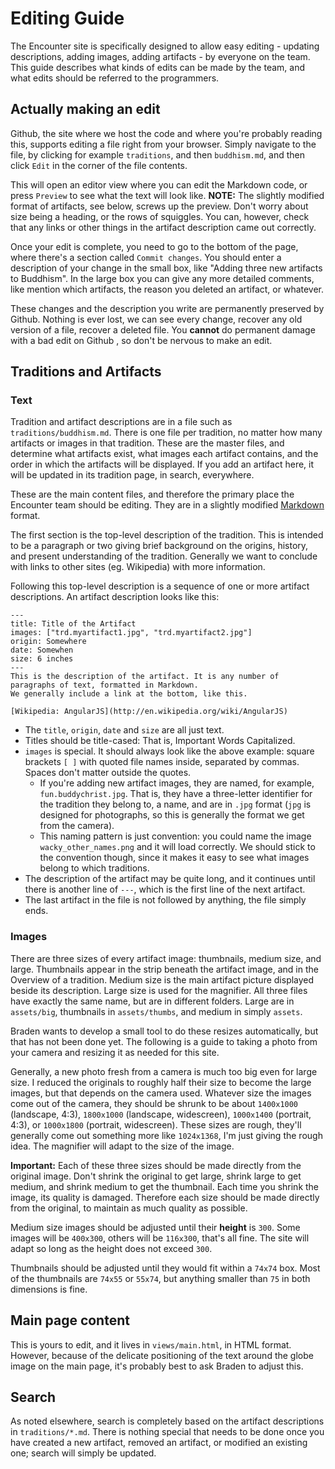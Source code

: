 # Editing Guide

The Encounter site is specifically designed to allow easy editing - updating descriptions, adding images, adding artifacts - by everyone on the team. This guide describes what kinds of edits can be made by the team, and what edits should be referred to the programmers.

## Actually making an edit

Github, the site where we host the code and where you're probably reading this, supports editing a file right from your browser. Simply navigate to the file, by clicking for example `traditions`, and then `buddhism.md`, and then click `Edit` in the corner of the file contents.

This will open an editor view where you can edit the Markdown code, or press `Preview` to see what the text will look like. **NOTE:** The slightly modified format of artifacts, see below, screws up the preview. Don't worry about size being a heading, or the rows of squiggles. You can, however, check that any links or other things in the artifact description came out correctly.

Once your edit is complete, you need to go to the bottom of the page, where there's a section called `Commit changes`. You should enter a description of your change in the small box, like "Adding three new artifacts to Buddhism". In the large box you can give any more detailed comments, like mention which artifacts, the reason you deleted an artifact, or whatever.

These changes and the description you write are permanently preserved by Github. Nothing is ever lost, we can see every change, recover any old version of a file, recover a deleted file. You **cannot** do permanent damage with a bad edit on Github , so don't be nervous to make an edit.

## Traditions and Artifacts

### Text

Tradition and artifact descriptions are in a file such as `traditions/buddhism.md`. There is one file per tradition, no matter how many artifacts or images in that tradition. These are the master files, and determine what artifacts exist, what images each artifact contains, and the order in which the artifacts will be displayed. If you add an artifact here, it will be updated in its tradition page, in search, everywhere.

These are the main content files, and therefore the primary place the Encounter team should be editing. They are in a slightly modified [Markdown](http://daringfireball.net/projects/markdown/basics) format.

The first section is the top-level description of the tradition. This is intended to be a paragraph or two giving brief background on the origins, history, and present understanding of the tradition. Generally we want to conclude with links to other sites (eg. Wikipedia) with more information.

Following this top-level description is a sequence of one or more artifact descriptions. An artifact description looks like this:

    ---
    title: Title of the Artifact
    images: ["trd.myartifact1.jpg", "trd.myartifact2.jpg"]
    origin: Somewhere
    date: Somewhen
    size: 6 inches
    ---
    This is the description of the artifact. It is any number of paragraphs of text, formatted in Markdown.
    We generally include a link at the bottom, like this.

    [Wikipedia: AngularJS](http://en.wikipedia.org/wiki/AngularJS)

- The `title`, `origin`, `date` and `size` are all just text.
- Titles should be title-cased: That is, Important Words Capitalized.
- `images` is special. It should always look like the above example: square brackets `[ ]` with quoted file names inside, separated by commas. Spaces don't matter outside the quotes.
    - If you're adding new artifact images, they are named, for example, `fun.buddychrist.jpg`. That is, they have a three-letter identifier for the tradition they belong to, a name, and are in `.jpg` format (`jpg` is designed for photographs, so this is generally the format we get from the camera).
    - This naming pattern is just convention: you could name the image `wacky_other_names.png` and it will load correctly. We should stick to the convention though, since it makes it easy to see what images belong to which traditions.
- The description of the artifact may be quite long, and it continues until there is another line of `---`, which is the first line of the next artifact.
- The last artifact in the file is not followed by anything, the file simply ends.

### Images

There are three sizes of every artifact image: thumbnails, medium size, and large. Thumbnails appear in the strip beneath the artifact image, and in the Overview of a tradition. Medium size is the main artifact picture displayed beside its description. Large size is used for the magnifier. All three files have exactly the same name, but are in different folders. Large are in `assets/big`, thumbnails in `assets/thumbs`, and medium in simply `assets`.

Braden wants to develop a small tool to do these resizes automatically, but that has not been done yet. The following is a guide to taking a photo from your camera and resizing it as needed for this site.

Generally, a new photo fresh from a camera is much too big even for large size. I reduced the originals to roughly half their size to become the large images, but that depends on the camera used. Whatever size the images come out of the camera, they should be shrunk to be about `1400x1000` (landscape, 4:3), `1800x1000` (landscape, widescreen), `1000x1400` (portrait, 4:3), or `1000x1800` (portrait, widescreen). These sizes are rough, they'll generally come out something more like `1024x1368`, I'm just giving the rough idea. The magnifier will adapt to the size of the image.

**Important:** Each of these three sizes should be made directly from the original image. Don't shrink the original to get large, shrink large to get medium, and shrink medium to get the thumbnail. Each time you shrink the image, its quality is damaged. Therefore each size should be made directly from the original, to maintain as much quality as possible.

Medium size images should be adjusted until their **height** is `300`. Some images will be `400x300`, others will be `116x300`, that's all fine. The site will adapt so long as the height does not exceed `300`.

Thumbnails should be adjusted until they would fit within a `74x74` box. Most of the thumbnails are `74x55` or `55x74`, but anything smaller than `75` in both dimensions is fine.

## Main page content

This is yours to edit, and it lives in `views/main.html`, in HTML format. However, because of the delicate positioning of the text around the globe image on the main page, it's probably best to ask Braden to adjust this.

## Search

As noted elsewhere, search is completely based on the artifact descriptions in `traditions/*.md`. There is nothing special that needs to be done once you have created a new artifact, removed an artifact, or modified an existing one; search will simply be updated.
